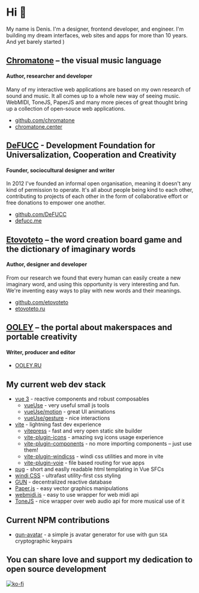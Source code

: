 # Hi 👋
My name is Denis. I'm a designer, frontend developer, and engineer. I'm building my dream interfaces, web sites and apps for more than 10 years. And yet barely started )

## [Chromatone](https://github.com/chromatone) – the visual music language 
#### Author, researcher and developer 

Many of my interactive web applications are based on my own research of sound and music. It all comes up to a whole new way of seeing music. WebMIDI, ToneJS, PaperJS and many more pieces of great thought bring up a collection of open-souce web applications.

- [github.com/chromatone](https://github.com/chromatone)
- [chromatone.center](https://chromatone.center)

## [DeFUCC](https://github.com/DeFUCC) - Development Foundation for Universalization, Cooperation and Creativity
#### Founder, sociocultural designer and writer

In 2012 I've founded an informal open organisation, meaning it doesn't any kind of permission to operate. It's all about people being kind to each other, contributing to projects of each other in the form of collaborative effort or free donations to empower one another.

- [github.com/DeFUCC](https://github.com/DeFUCC)
- [defucc.me](https://defucc.me)


## [Etovoteto](https://github.com/etovoteto) – the word creation board game and the dictionary of imaginary words
#### Author, designer and developer 

From our research we found that every human can easily create a new imaginary word, and using this opportunity is very interesting and fun. We're inventing easy ways to play with new words and their meanings.

- [github.com/etovoteto](https://github.com/etovoteto)
- [etovoteto.ru](https://etovoteto.ru)


## [OOLEY](https://ooley.ru) – the portal about makerspaces and portable creativity
#### Writer, producer and editor 
- [OOLEY.RU](https://ooley.ru)


## My current web dev stack
- [vue 3](https://v3.vuejs.org) - reactive components and robust composables
  - [vueUse](https://vueuse.org) - very useful small js tools
   - [vueUse/motion](https://github.com/vueuse/motion) - great UI animations
   - [vueUse/gesture](https://github.com/vueuse/gesture) - nice interactions
- [vite](https://vitejs.dev) - lightning fast dev experience
  - [vitepress](https://vitepress.vuejs.org) - fast and very open static site builder
  - [vite-plugin-icons](https://github.com/antfu/vite-plugin-icons) - amazing svg icons usage experience
  - [vite-plugin-components](https://github.com/antfu/vite-plugin-components) - no more importing components – just use them!
  - [vite-plugin-windicss](https://windicss.org/guide/vite.html) - windi css utilities and more in vite
  - [vite-plugin-voie](https://github.com/brattonross/vite-plugin-voie) - file based routing for vue apps
- [pug](https://pugjs.org) -  short and easlly readable html templating in Vue SFCs
- [windi CSS](https://windicss.org/) - ultrafast utility-first css styling
- [GUN](https://gun.eco) -  decentralized reactive database
- [Paper.js](http://paperjs.org) - easy vector graphics manipulations
- [webmidi.js](https://github.com/djipco/webmidi) - easy to use wrapper for web midi api
- [ToneJS](https://tonejs.github.io/) - nice wrapper over web audio api for more musical use of it

## Current NPM contributions
- [gun-avatar](https://github.com/DeFUCC/gun-avatar) - a simple js avatar generator for use with gun `SEA` cryptographic keypairs

## You can share love and support my dedication to open source development

[![ko-fi](https://ko-fi.com/img/githubbutton_sm.svg)](https://ko-fi.com/B0B44CM90)


